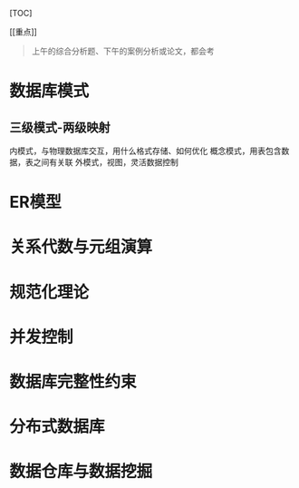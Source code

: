 [TOC]

[[重点]]
> 上午的综合分析题、下午的案例分析或论文，都会考

# 数据库模式
## 三级模式-两级映射
内模式，与物理数据库交互，用什么格式存储、如何优化
概念模式，用表包含数据，表之间有关联
外模式，视图，灵活数据控制

# ER模型
# 关系代数与元组演算

# 规范化理论

# 并发控制

# 数据库完整性约束

# 分布式数据库

# 数据仓库与数据挖掘
